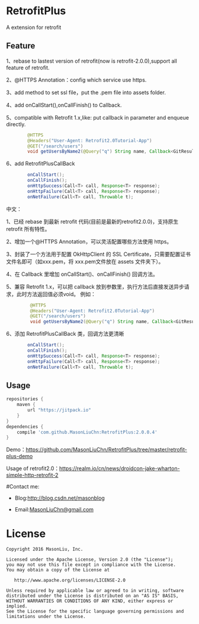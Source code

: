 RetrofitPlus
========
A extension for retrofit

Feature
--------

1、rebase to lastest version of retrofit(now is retrofit-2.0.0),support all feature of retrofit.

2、@HTTPS Annotation：config which service use https.

3、add method to set ssl file，put the .pem file into assets folder.

4、add onCallStart(),onCallFinish() to Callback.

5、compatible with Retrofit 1.x,like: put callback in parameter and enqueue directly.
```java
        @HTTPS
        @Headers("User-Agent: Retrofit2.0Tutorial-App")
        @GET("/search/users")
        void getUsersByName2(@Query("q") String name, Callback<GitResult> callback);
```
6、add RetrofitPlusCallBack
```java
        onCallStart();
        onCallFinish();
        onHttpSuccess(Call<T> call, Response<T> response);
        onHttpFailure(Call<T> call, Response<T> response);
        onNetFailure(Call<T> call, Throwable t);
```

中文：

1、已经 rebase 到最新 retrofit 代码(目前是最新的retrofit2.0.0)，支持原生 retrofit 所有特性。

2、增加一个@HTTPS Annotation，可以灵活配置哪些方法使用 https。

3、封装了一个方法用于配置 OkHttpClient 的 SSL Certificate，只需要配置证书文件名即可（如xxx.pem，将 xxx.pem文件放在 assets 文件夹下）。

4、在 Callback 里增加 onCallStart()、onCallFinish() 回调方法。

5、兼容 Retrofit 1.x，可以把 callback 放到参数里，执行方法后直接发送异步请求，此时方法返回值必须void。
 例如：
```java
         @HTTPS
         @Headers("User-Agent: Retrofit2.0Tutorial-App")
         @GET("/search/users")
         void getUsersByName2(@Query("q") String name, Callback<GitResult> callback);
```
6、添加 RetrofitPlusCallBack 类，回调方法更清晰
```java
        onCallStart();
        onCallFinish();
        onHttpSuccess(Call<T> call, Response<T> response);
        onHttpFailure(Call<T> call, Response<T> response);
        onNetFailure(Call<T> call, Throwable t);
```
Usage
--------

```groovy
repositories {
    maven {
        url "https://jitpack.io"
    }
}
dependencies {
	compile 'com.github.MasonLiuChn:RetrofitPlus:2.0.0.4'
}
```
Demo：https://github.com/MasonLiuChn/RetrofitPlus/tree/master/retrofit-plus-demo

Usage of retrofit2.0：https://realm.io/cn/news/droidcon-jake-wharton-simple-http-retrofit-2

#Contact me:

- Blog:http://blog.csdn.net/masonblog

- Email:MasonLiuChn@gmail.com

License
=======

    Copyright 2016 MasonLiu, Inc.

    Licensed under the Apache License, Version 2.0 (the "License");
    you may not use this file except in compliance with the License.
    You may obtain a copy of the License at

       http://www.apache.org/licenses/LICENSE-2.0

    Unless required by applicable law or agreed to in writing, software
    distributed under the License is distributed on an "AS IS" BASIS,
    WITHOUT WARRANTIES OR CONDITIONS OF ANY KIND, either express or implied.
    See the License for the specific language governing permissions and
    limitations under the License.
